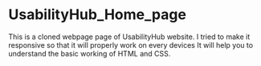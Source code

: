 # UsabilityHub_Home_page
This is a cloned webpage page of UsabilityHub website.
I tried to make it responsive so that it will properly work on every devices
It will help you to understand the basic working of HTML and CSS.
